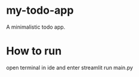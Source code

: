# my-todo-app
A minimalistic todo app.

# How to run 
open terminal in ide and enter streamlit run main.py
